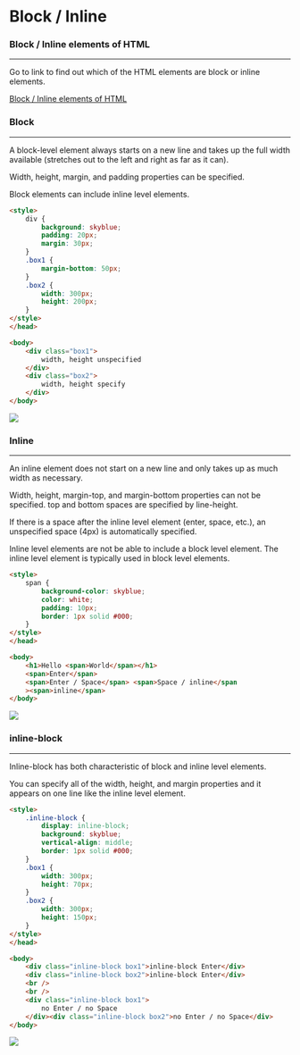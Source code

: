 # Block / Inline

### Block / Inline elements of HTML

<hr>
Go to link to find out which of the HTML elements are block or inline elements.

[Block / Inline elements of HTML](../HTML/block_inline_elements.md)

### Block

<hr>

A block-level element always starts on a new line and takes up the full width available (stretches out to the left and right as far as it can).

Width, height, margin, and padding properties can be specified.

Block elements can include inline level elements.

```html
<style>
    div {
        background: skyblue;
        padding: 20px;
        margin: 30px;
    }
    .box1 {
        margin-bottom: 50px;
    }
    .box2 {
        width: 300px;
        height: 200px;
    }
</style>
</head>

<body>
    <div class="box1">
        width, height unspecified
    </div>
    <div class="box2">
        width, height specify
    </div>
</body>
```

<img src="https://i.postimg.cc/prqP9DQV/block.png">

### Inline

<hr>

An inline element does not start on a new line and only takes up as much width as necessary.

Width, height, margin-top, and margin-bottom properties can not be specified. top and bottom spaces are specified by line-height.

If there is a space after the inline level element (enter, space, etc.), an unspecified space (4px) is automatically specified.

Inline level elements are not be able to include a block level element. The inline level element is typically used in block level elements.

```html
<style>
    span {
        background-color: skyblue;
        color: white;
        padding: 10px;
        border: 1px solid #000;
    }
</style>
</head>

<body>
    <h1>Hello <span>World</span></h1>
    <span>Enter</span>
    <span>Enter / Space</span> <span>Space / inline</span
    ><span>inline</span>
</body>
```

<img src="https://i.postimg.cc/65tDg2rz/inline.png">

### inline-block

<hr>

Inline-block has both characteristic of block and inline level elements.

You can specify all of the width, height, and margin properties and it appears on one line like the inline level element.

```html
<style>
    .inline-block {
        display: inline-block;
        background: skyblue;
        vertical-align: middle;
        border: 1px solid #000;
    }
    .box1 {
        width: 300px;
        height: 70px;
    }
    .box2 {
        width: 300px;
        height: 150px;
    }
</style>
</head>

<body>
    <div class="inline-block box1">inline-block Enter</div>
    <div class="inline-block box2">inline-block Enter</div>
    <br />
    <br />
    <div class="inline-block box1">
        no Enter / no Space
    </div><div class="inline-block box2">no Enter / no Space</div>
</body>
```

<img src="https://i.postimg.cc/850zw2nQ/inline-block.png">
